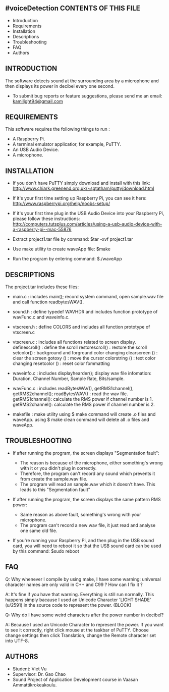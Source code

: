 #voiceDetection
CONTENTS OF THIS FILE
---------------------
   
 * Introduction
 * Requirements
 * Installation
 * Descriptions
 * Troubleshooting
 * FAQ
 * Authors


INTRODUCTION
------------
The software detects sound at the surrounding area by a microphone and then 
displays its power in decibel every one second. 

 * To submit bug reports or feature suggestions, please send me an email: 
   	kamilight94@gmail.com



REQUIREMENTS
------------
This software requires the following things to run :
 * A Raspberry Pi.
 * A terminal emulator applicatior, for example, PuTTY.
 * An USB Audio Device.
 * A microphone.


INSTALLATION
------------
 * If you don't have PuTTY simply download and install with this link: 
	http://www.chiark.greenend.org.uk/~sgtatham/putty/download.html

 * If it's your first time setting up Raspberry Pi, you can see it here: 
	http://www.raspberrypi.org/help/noobs-setup/

 * If it's your first time plug in the USB Audio Device into your Raspberry Pi,
   please follow these instructions: 
   http://computers.tutsplus.com/articles/using-a-usb-audio-device-with-a-raspberry-pi--mac-55876

 * Extract project1.tar file by command: $tar -xvf project1.tar

 * Use make utility to create waveApp file: $make

 * Run the program by entering command: $./waveApp 



DESCRIPTIONS
------------

The project.tar includes these files: 
 * main.c	: includes main();
	          record system command, open sample.wav file 
		  and call function readbytesWAV().

 * sound.h	: define typedef WAVHDR and includes function prototype of wavFunc.c 
		  and waveinfo.c.

 * vtscreen.h	: define COLORS and includes all function prototype of vtscreen.c 

 * vtscreen.c	: includes all functions related to screen display.
	definescroll()	: define the scroll
	restorescroll()	: restore the scroll
	setcolor()	: background and forground color changing
	clearscreen ()	: clear the screen
	gotoxy ()	: move the cursor
	colorstring ()	: text color changing
	resetcolor ()	: reset color fommatting

 * waveinfo.c	: includes displayhearder(); 
		  display wav file infomation: Duration, Channel Number, Sample Rate, Bits/sample.

 * wavFunc.c	: includes readBytesWAV(), getRMS1channel(), getRMS2channel();
	readBytesWAV()	: read the wav file. 
	getRMS1channel(): calculate the RMS power if channel number is 1. 
	getRMS2channel(): calculate the RMS power if channel number is 2. 

 * makefile	: make utility
	using $ make command will create .o files and waveApp.
	using $ make clean command will delete all .o files and waveApp.



TROUBLESHOOTING
---------------
 * If after running the program, the screen displays "Segmentation fault":
	- The reason is because of the microphone, either something's wrong with it 
	or you didn't plug in correctly. 
	- Therefore, the program can't record any sound which prevents it from 
	create the sample.wav file.
	- The program will read an sample.wav which it doesn't have. This leads to 
	this "Segmentation fault"

 * If after running the program, the screen displays the same pattern RMS power: 
	- Same reason as above fault, something's wrong with your microphone.
	- The program can't record a new wav file, it just read and analyse one same
	old file.  


 * If you're running your Raspberry Pi, and then plug in the USB sound card, you will
   need to reboot it so that the USB sound card can be used by this command: 
	 $sudo reboot 


FAQ
---


Q: Why whenever I compile by using make, I have some warning: universal character names
   are only valid in C++ and C99 ? How can I fix it ? 


A: It's fine if you have that warning. Everything is still run normally. This happens 
   simply bacause I used an Unicode Character 'LIGHT SHADE' (u/2591) in the source
   code to represent the power. (BLOCK) 



Q: Why do I have some weird characters after the power number in decibel? 

A: Because I used an Unicode Character to represent the power. If you want to see it 
   correctly, right click mouse at the taskbar of PuTTY. Choose change settings then 
   click Translation, change the Remote character set into UTF-8. 


AUTHORS 
-------

 - Student: Viet Vu 
 - Supervisor: Dr. Gao Chao 
 - Sound Project of Application Development course in Vaasan Ammattikrokeakoulu. 






